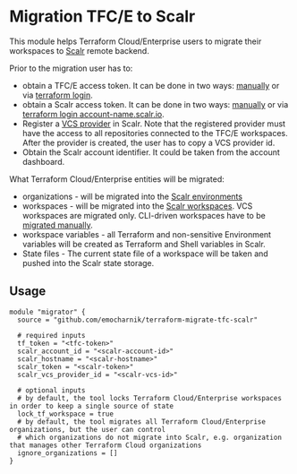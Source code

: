 Migration TFC/E to Scalr
========================

This module helps Terraform Cloud/Enterprise users to migrate their workspaces to [Scalr](https://scalr.com) remote backend.

Prior to the migration user has to:

* obtain a TFC/E access token. It can be done in two ways: [manually](https://app.terraform.io/app/settings/tokens) or via [terraform login](https://www.terraform.io/cli/commands/login).
* obtain a Scalr access token. It can be done in two ways: [manually](https://scalr.io/app/settings/tokens) or via [terraform login account-name.scalr.io](https://www.terraform.io/cli/commands/login).
* Register a [VCS provider](https://docs.scalr.com/en/latest/vcs_providers.html) in Scalr. Note that the registered provider must have the access to all repositories connected to the TFC/E workspaces. After the provider is created, the user has to copy a VCS provider id.
* Obtain the Scalr account identifier. It could be taken from the account dashboard.

What Terraform Cloud/Enterprise entities will be migrated:

* organizations - will be migrated into the [Scalr environments](https://docs.scalr.com/en/latest/hierarchy.html#environments)
* workspaces - will be migrated into the [Scalr workspaces](https://docs.scalr.com/en/latest/workspaces.html). VCS workspaces are migrated only. CLI-driven workspaces have to be [migrated manually](https://docs.scalr.com/en/latest/migration.html).  
* workspace variables - all Terraform and non-sensitive Environment variables will be created as Terraform and Shell variables in Scalr.
* State files - The current state file of a workspace will be taken and pushed into the Scalr state storage.

Usage
-----

```hcl
module "migrator" {
  source = "github.com/emocharnik/terraform-migrate-tfc-scalr"
  
  # required inputs
  tf_token = "<tfc-token>"
  scalr_account_id = "<scalr-account-id>"
  scalr_hostname = "<scalr-hostname>"
  scalr_token = "<scalr-token>"
  scalr_vcs_provider_id = "<scalr-vcs-id>"
  
  # optional inputs
  # by default, the tool locks Terraform Cloud/Enterprise workspaces in order to keep a single source of state
  lock_tf_workspace = true
  # by default, the tool migrates all Terraform Cloud/Enterprise organizations, but the user can control 
  # which organizations do not migrate into Scalr, e.g. organization that manages other Terraform Cloud organizations
  ignore_organizations = []
}
```
